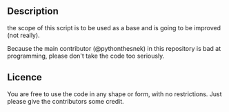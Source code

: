 ## Description
the scope of this script is to be used as a base and is going to be improved (not really).

Because the main contributor (@pythonthesnek) in this repository is bad at programming, please don't take the code too seriously.

## Licence
You are free to use the code in any shape or form, with no restrictions.
Just please give the contributors some credit.
